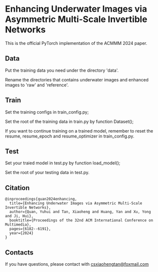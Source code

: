 Enhancing Underwater Images via Asymmetric Multi-Scale Invertible Networks
=
This is the official PyTorch implementation of the ACMMM 2024 paper.

Data
-
Put the training data you need under the directory 'data'.

Rename the directories that contains underwater images and enhanced images to 'raw' and 'reference'.

Train
-
Set the training configs in train_config.py;

Set the root of the training data in train.py by function Dataset();

If you want to continue training on a trained model, remember to reset the resume, resume_epoch and resume_optimizer in train_config.py.

Test
-
Set your traied model in test.py by function load_model();

Set the root of your testing data in test.py.

Citation
-
    @inproceedings{quan2024enhancing,
      title={Enhancing Underwater Images via Asymmetric Multi-Scale Invertible Networks},
      author={Quan, Yuhui and Tan, Xiaoheng and Huang, Yan and Xu, Yong and Ji, Hui},
      booktitle={Proceedings of the 32nd ACM International Conference on Multimedia},
      pages={6182--6191},
      year={2024}
    }

Contacts
-
If you have questions, please contact with csxiaohengtan@foxmail.com
